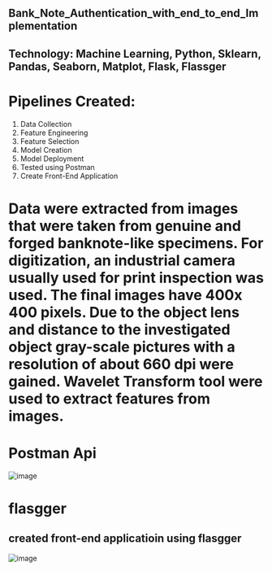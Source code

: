 ## Bank_Note_Authentication_with_end_to_end_Implementation
## Technology:	Machine Learning, Python, Sklearn, Pandas, Seaborn, Matplot, Flask, Flassger

# Pipelines Created:             
1.	Data Collection 
2.	Feature Engineering
3.	Feature Selection
4.	Model Creation
5.	Model Deployment
6.	Tested using Postman 
7.	Create Front-End Application

# Data were extracted from images that were taken from genuine and forged banknote-like specimens. For digitization, an industrial camera usually used for print inspection was used. The final images have 400x 400 pixels. Due to the object lens and distance to the investigated object gray-scale pictures with a resolution of about 660 dpi were gained. Wavelet Transform tool were used to extract features from images.

# Postman Api
![image](https://user-images.githubusercontent.com/86042771/145183080-cf13c837-bcbf-4532-bfef-8d57c01e1a3e.png)

# flasgger
## created front-end applicatioin using flasgger
![image](https://user-images.githubusercontent.com/86042771/145183401-e423603d-9d76-4909-ba8e-748bf1efa56b.png)


